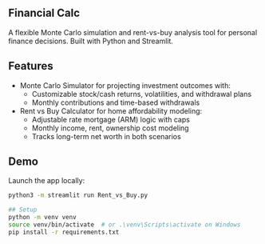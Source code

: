 ## Financial Calc

A flexible Monte Carlo simulation and rent-vs-buy analysis tool for personal finance decisions. Built with Python and Streamlit.

## Features

- Monte Carlo Simulator for projecting investment outcomes with:
  - Customizable stock/cash returns, volatilities, and withdrawal plans
  - Monthly contributions and time-based withdrawals
- Rent vs Buy Calculator for home affordability modeling:
  - Adjustable rate mortgage (ARM) logic with caps
  - Monthly income, rent, ownership cost modeling
  - Tracks long-term net worth in both scenarios

## Demo

Launch the app locally:

```bash
python3 -m streamlit run Rent_vs_Buy.py

## Setup
python -m venv venv
source venv/bin/activate  # or .\venv\Scripts\activate on Windows
pip install -r requirements.txt